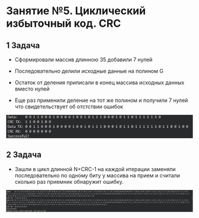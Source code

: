 # Занятие №5. Циклический избыточный код. CRC

## 1 Задача
- Сформировали массив длинною 35 добавили 7 нулей 

- Последовательно делили исходные данные на полином G

- Остаток от деления приписали в конец массива исходных данных вместо нулей

- Еще раз применили деление на тот же полином и получили 7 нулей что свидетельствует об отстствии ошибок

<img src = "photo/проверка.png">

## 2 Задача

- Зашли в цикл длинной N+CRC-1 на каждой итерации заменяли последовательно по одному биту у массива на прием и считали сколько раз приемник обнаружит ошибку.

<img src = "photo/err.png">

